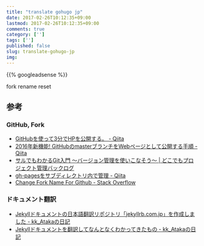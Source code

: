 ```yaml
---
title: "translate gohugo jp"
date: 2017-02-26T10:12:35+09:00
lastmod: 2017-02-26T10:12:35+09:00
comments: true
category: ['']
tags: ['']
published: false
slug: translate-gohugo-jp
img: 
---
```


<!--more-->
{{% googleadsense %}}


fork
rename
reset

## 参考
### GitHub, Fork

- [GitHubを使って3分でHPを公開する。 \- Qiita](http://qiita.com/budougumi0617/items/221bb946d1c90d6769e9#_reference-87f9be30ab5107e2711b)
- [2016年新機能\! GitHubのmasterブランチをWebページとして公開する手順 \- Qiita](http://qiita.com/tonkotsuboy_com/items/f98667b89228b98bc096)
- [サルでもわかるGit入門 〜バージョン管理を使いこなそう〜 \| どこでもプロジェクト管理バックログ](http://www.backlog.jp/git-guide/)
- [gh\-pagesをサブディレクトリ内で管理 \- Qiita](http://qiita.com/tyfkda/items/1ee5e50a39729a301520)
- [Change Fork Name For Github \- Stack Overflow](http://stackoverflow.com/questions/17268394/change-fork-name-for-github)


### ドキュメント翻訳

- [Jekyllドキュメントの日本語翻訳リポジトリ「jekyllrb\.com\.jp」を作成しました \- kk\_Atakaの日記](http://gosyujin.github.io/2014/03/13/jekyll-make-jekyllrb-com-jp/)
- [Jekyllドキュメントを翻訳してなんとなくわかってきたもの \- kk\_Atakaの日記](http://d.hatena.ne.jp/kk_Ataka/20140622/1403365855)